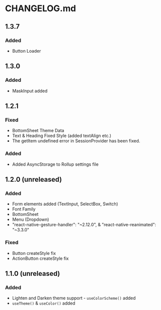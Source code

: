 # CHANGELOG.md

## 1.3.7

### Added

- Button Loader

## 1.3.0

### Added

- MaskInput added

## 1.2.1

### Fixed

- BottomSheet Theme Data
- Text & Heading Fixed Style (added textAlign etc.)
- The getItem undefined error in SessionProvider has been fixed.

### Added

- Added AsyncStorage to Rollup settings file

## 1.2.0 (unreleased)

### Added

- Form elements added (TextInput, SelectBox, Switch)
- Font Family
- BottomSheet
- Menu (Dropdown)
- "react-native-gesture-handler": "~2.12.0", & "react-native-reanimated": "~3.3.0"

### Fixed

- Button createStyle fix
- ActionButton createStyle fix

## 1.1.0 (unreleased)

### Added

- Lighten and Darken theme support - `useColorScheme()` added
- `useTheme()` & `useColor()` added
